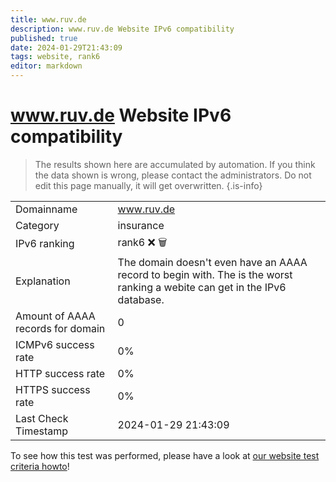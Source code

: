 ```yaml
---
title: www.ruv.de
description: www.ruv.de Website IPv6 compatibility
published: true
date: 2024-01-29T21:43:09
tags: website, rank6
editor: markdown
---
```


# www.ruv.de Website IPv6 compatibility

> The results shown here are accumulated by automation. If you think the data shown is wrong, please contact the administrators. 
> Do not edit this page manually, it will get overwritten.
{.is-info}


|   |   |
| - | - |
| Domainname | www.ruv.de
| Category | insurance |
| IPv6 ranking | rank6 :x: :wastebasket: |
| Explanation | The domain doesn't even have an AAAA record to begin with. The is the worst ranking a webite can get in the IPv6 database. |
| Amount of AAAA records for domain | 0 |
| ICMPv6 success rate | 0%|
| HTTP success rate | 0% |
| HTTPS success rate | 0% |
| Last Check Timestamp | 2024-01-29 21:43:09 |

To see how this test was performed, please have a look at [our website test criteria howto](/howto/testcriteria/website)!

